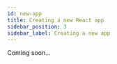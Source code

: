 ```yaml
---
id: new-app
title: Creating a new React app
sidebar_position: 3
sidebar_label: Creating a new app
---
```


Coming soon...
